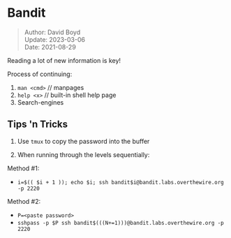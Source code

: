 # Bandit

> Author: David Boyd<br>
> Update: 2023-03-06<br>
> Date: 2021-08-29

Reading a lot of new information is key!

Process of continuing:

1. `man <cmd>` // manpages
2. `help <x>`  // built-in shell help page
3. Search-engines

## Tips 'n Tricks

1. Use `tmux` to copy the password into the buffer

2. When running through the levels sequentially:
   
Method #1:

   - `i=$(( $i + 1 )); echo $i; ssh bandit$i@bandit.labs.overthewire.org -p 2220`

Method #2:

  - `P=<paste password>`
  - `sshpass -p $P ssh bandit$(((N+=1)))@bandit.labs.overthewire.org -p 2220`

